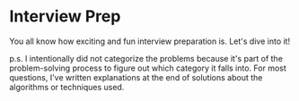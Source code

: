 # Interview Prep

You all know how exciting and fun interview preparation is. Let's dive into it! <br/>

p.s. I intentionally did not categorize the problems because it's part of the problem-solving process to figure out which category it falls into. For most questions, I've written explanations at the end of solutions about the algorithms or techniques used.